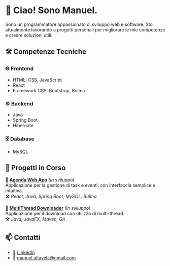 # 👋 Ciao! Sono Manuel.

Sono un programmatore appassionato di sviluppo web e software. Sto attualmente lavorando a progetti personali per migliorare le mie competenze e creare soluzioni utili.

## 🛠️ Competenze Tecniche

### 🌐 Frontend
- HTML, CSS, JavaScript
- React
- Framework CSS: Bootstrap, Bulma

### ⚙️ Backend
- Java
- Spring Boot
- Hibernate

### 🗄️ Database
- MySQL

## 🚧 Progetti in Corso

🔗 [**Agenda Web App**](https://github.com/Manu3l02/tasktodo) *(In sviluppo)*  
Applicazione per la gestione di task e eventi, con interfaccia semplice e intuitiva.  
🛠️ *React, Java, Spring Boot, MySQL, Bulma*

🔗 [**MultiThread Downloader**](https://github.com/Manu3l02/multithreaddownloader) *(In sviluppo)*  
Applicazione per il download con utilizzo di multi-thread.  
🛠️ *Java, JavaFX, Maven, Git*

## 📫 Contatti
- 💼 [LinkedIn](https://www.linkedin.com/in/manuel-altavela-358243303/)
- 📧 manuel.altavela@gmail.com

